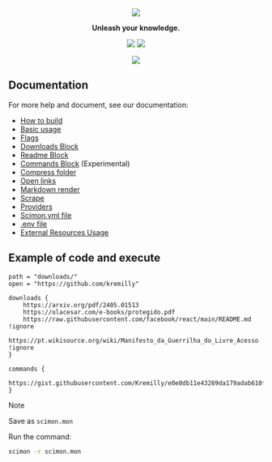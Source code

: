 <div align='center'>
    <img src="https://i.imgur.com/ZZ9a1DU.png"/>
</div>

<p align='center'><b>Unleash your knowledge.</b></p>

<p align='center'>
	<a href='https://github.com/Scibun/Scibun/actions/workflows/rust.yml'><img src='https://img.shields.io/github/actions/workflow/status/scibun/scimon/rust.yml?style=flat-square'/></a>
	<img src='https://img.shields.io/github/license/Scibun/Scimon?style=flat-square'/>
</p>

<p align='center'>
    <img src='https://i.imgur.com/brFeOKa.png' />
</p>

## Documentation

For more help and document, see our documentation:

- [How to build](https://scibun.github.io/ScimonDocs/build.html)
- [Basic usage](https://scibun.github.io/ScimonDocs/basic-usage.html)
- [Flags](https://scibun.github.io/ScimonDocs/flags.html)
- [Downloads Block](https://scibun.github.io/ScimonDocs/download-block.html)
- [Readme Block](https://scibun.github.io/ScimonDocs/readme-block.html)
- [Commands Block](https://scibun.github.io/ScimonDocs/commands-block.html) (Experimental)
- [Compress folder](https://scibun.github.io/ScimonDocs/compress.html)
- [Open links](https://scibun.github.io/ScimonDocs/open-links.html)
- [Markdown render](https://scibun.github.io/ScimonDocs/markdown-render.html)
- [Scrape](https://scibun.github.io/ScimonDocs/scrape.html)
- [Providers](https://scibun.github.io/ScimonDocs/providers.html)
- [Scimon.yml file](https://scibun.github.io/ScimonDocs/scimon.yml-file.html)
- [.env file](https://scibun.github.io/ScimonDocs/env-file.html)
- [External Resources Usage](https://scibun.github.io/ScimonDocs/external-resources.html)

## Example of code and execute

```monset
path = "downloads/"
open = "https://github.com/kremilly"

downloads {
    https://arxiv.org/pdf/2405.01513
    https://olacesar.com/e-books/protegido.pdf
    https://raw.githubusercontent.com/facebook/react/main/README.md !ignore
    https://pt.wikisource.org/wiki/Manifesto_da_Guerrilha_do_Livre_Acesso !ignore
}

commands {
    https://gist.githubusercontent.com/Kremilly/e0e0db11e43269da179adab610f38bb1/raw/6820be26a936a54bac713d03deb49edf804d0b6b/index.py
}
```

> [!note]
>
> Save as `scimon.mon`

Run the command:

```bash
scimon -r scimon.mon
```
